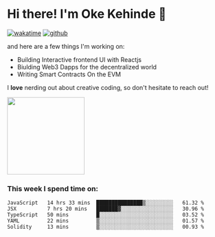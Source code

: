 # Hi there! I'm Oke Kehinde :cowboy_hat_face:

[![wakatime](https://wakatime.com/badge/user/5f3f42a0-7b4f-4c4b-b2da-012c5ac2fa62.svg)](https://wakatime.com/@5f3f42a0-7b4f-4c4b-b2da-012c5ac2fa62)
[![github](https://img.shields.io/github/followers/okeken?logo=github&style=plastic)](https://github.com/okeken?tab=followers)

and here are a few things I'm working on:

- Building Interactive frontend UI with Reactjs
- Biulding Web3 Dapps for the decentralized world
- Writing Smart Contracts On the EVM

I **love** nerding out about creative coding, so don't hesitate to reach out!


<img height="180em" src="https://github-readme-stats.vercel.app/api?username=okeken&show_icons=true&hide_border=true&&count_private=true&include_all_commits=true" />

### This week I spend time on:

<!--START_SECTION:waka-->
```text
JavaScript   14 hrs 33 mins  ███████████████▒░░░░░░░░░   61.32 % 
JSX          7 hrs 20 mins   ███████▓░░░░░░░░░░░░░░░░░   30.96 % 
TypeScript   50 mins         █░░░░░░░░░░░░░░░░░░░░░░░░   03.52 % 
YAML         22 mins         ▒░░░░░░░░░░░░░░░░░░░░░░░░   01.57 % 
Solidity     13 mins         ▒░░░░░░░░░░░░░░░░░░░░░░░░   00.93 % 
```
<!--END_SECTION:waka-->
